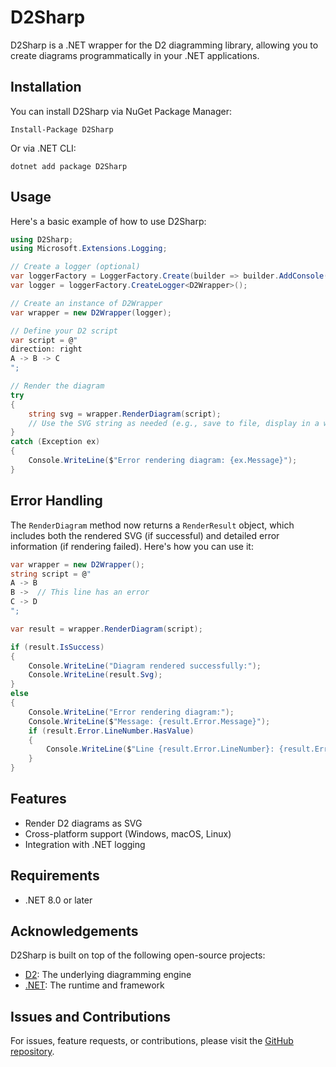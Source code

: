 # D2Sharp

D2Sharp is a .NET wrapper for the D2 diagramming library, allowing you to create diagrams programmatically in your .NET applications.

## Installation

You can install D2Sharp via NuGet Package Manager:

```
Install-Package D2Sharp
```

Or via .NET CLI:

```
dotnet add package D2Sharp
```

## Usage

Here's a basic example of how to use D2Sharp:

```csharp
using D2Sharp;
using Microsoft.Extensions.Logging;

// Create a logger (optional)
var loggerFactory = LoggerFactory.Create(builder => builder.AddConsole());
var logger = loggerFactory.CreateLogger<D2Wrapper>();

// Create an instance of D2Wrapper
var wrapper = new D2Wrapper(logger);

// Define your D2 script
var script = @"
direction: right
A -> B -> C
";

// Render the diagram
try
{
    string svg = wrapper.RenderDiagram(script);
    // Use the SVG string as needed (e.g., save to file, display in a web page)
}
catch (Exception ex)
{
    Console.WriteLine($"Error rendering diagram: {ex.Message}");
}
```

## Error Handling

The `RenderDiagram` method now returns a `RenderResult` object, which includes both the rendered SVG (if successful) and detailed error information (if rendering failed). Here's how you can use it:

```csharp
var wrapper = new D2Wrapper();
string script = @"
A -> B
B ->  // This line has an error
C -> D
";

var result = wrapper.RenderDiagram(script);

if (result.IsSuccess)
{
    Console.WriteLine("Diagram rendered successfully:");
    Console.WriteLine(result.Svg);
}
else
{
    Console.WriteLine("Error rendering diagram:");
    Console.WriteLine($"Message: {result.Error.Message}");
    if (result.Error.LineNumber.HasValue)
    {
        Console.WriteLine($"Line {result.Error.LineNumber}: {result.Error.LineContent}");
    }
}
```

## Features

- Render D2 diagrams as SVG
- Cross-platform support (Windows, macOS, Linux)
- Integration with .NET logging

## Requirements

- .NET 8.0 or later

## Acknowledgements

D2Sharp is built on top of the following open-source projects:
- [D2](https://github.com/terrastruct/d2): The underlying diagramming engine
- [.NET](https://github.com/dotnet/runtime): The runtime and framework

## Issues and Contributions

For issues, feature requests, or contributions, please visit the [GitHub repository](https://github.com/AlrikOlson/D2Sharp).